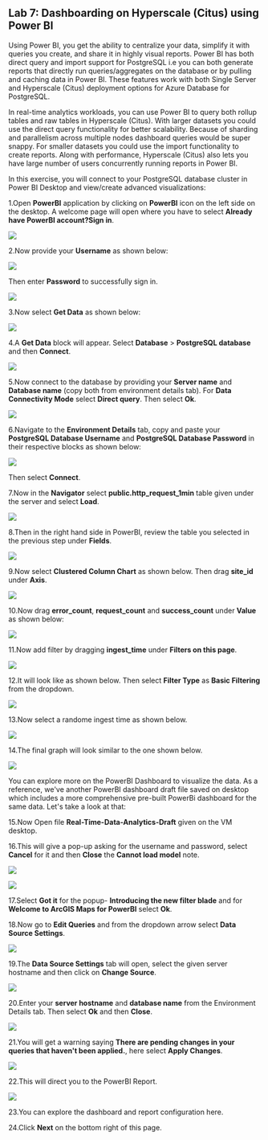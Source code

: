 ## **Lab 7: Dashboarding on Hyperscale (Citus) using Power BI**

Using Power BI, you get the ability to centralize your data, simplify it with queries you create, and share it in highly visual reports. Power BI has both direct query and import support for PostgreSQL i.e you can both generate reports that directly run queries/aggregates on the database or by pulling and caching data in Power BI. These features work with both Single Server and Hyperscale (Citus) deployment options for Azure Database for PostgreSQL.

In real-time analytics workloads, you can use Power BI to query both rollup tables and raw tables in Hyperscale (Citus). With larger datasets you could use the direct query functionality for better scalability. Because of sharding and parallelism across multiple nodes dashboard queries would be super snappy. For smaller datasets you could use the import functionality to create reports. Along with performance, Hyperscale (Citus) also lets you have large number of users concurrently running reports in Power BI.
 
In this exercise, you will connect to your PostgreSQL database cluster in Power BI Desktop and view/create advanced visualizations:

1.Open **PowerBI** application by clicking on **PowerBI** icon on the left side on the desktop. A welcome page will open where you have to select **Already have PowerBI account?Sign in**.

![](images/citus1.png)

2.Now provide your **Username** as shown below:

 ![](images/powerbi10.png)

Then enter **Password** to successfully sign in.

 ![](images/powerbi8.png)

3.Now select **Get Data** as shown below:

 ![](images/citus4.png)

4.A **Get Data** block will appear. Select **Database** > **PostgreSQL database** and then **Connect**.

 ![](images/getdata1.png)

5.Now connect to the database by providing your **Server name** and **Database name** (copy both from environment details tab). For **Data Connectivity Mode** select **Direct query**. Then select **Ok**.

 ![](images/getdata2.png)

6.Navigate to the **Environment Details** tab, copy and paste your **PostgreSQL Database Username** and **PostgreSQL Database Password** in their respective blocks as shown below:

 ![](images/dbconnect.png)

Then select **Connect**.

7.Now in the **Navigator** select **public.http_request_1min** table given under the server and select **Load**.

 ![](images/getdata3.png)

8.Then in the right hand side in PowerBI, review the table you selected in the previous step under **Fields**.

 ![](images/getdata4.png)

9.Now select **Clustered Column Chart** as shown below. Then drag **site_id** under **Axis**.

 ![](images/graph1.png)

10.Now drag **error_count**, **request_count** and **success_count** under **Value** as shown below:

 ![](images/graph2.png)

11.Now add filter by dragging **ingest_time** under **Filters on this page**.

 ![](images/graph3.png)

12.It will look like as shown below. Then select **Filter Type** as **Basic Filtering** from the dropdown.

 ![](images/graph4.png)

13.Now select a randome ingest time as shown below.

 ![](images/graph5.png)

14.The final graph will look similar to the one shown below.

 ![](images/graph6.png)

You can explore more on the PowerBI Dashboard to visualize the data. As a reference, we've another PowerBI dashboard draft file saved on desktop which includes a more comprehensive pre-built PowerBi dashboard for the same data. Let's take a look at that:

15.Now Open file **Real-Time-Data-Analytics-Draft** given on the VM desktop.

16.This will give a pop-up asking for the username and password, select **Cancel** for it and then **Close** the **Cannot load model** note.

![](images/cancel.png)

![](images/cancel1.png)

17.Select **Got it** for the popup- **Introducing the new filter blade** and for **Welcome to ArcGIS Maps for PowerBI** select **Ok**. 

18.Now go to **Edit Queries** and from the dropdown arrow select **Data Source Settings**.

![](images/datasource.png)

19.The **Data Source Settings** tab will open, select the given server hostname and then click on **Change Source**.

![](images/sourcechange.png)

20.Enter your **server hostname** and **database name** from the Environment Details tab. Then select **Ok** and then **Close**.

![](images/changesource1.png)

21.You will get a warning saying **There are pending changes in your queries that haven't been applied.**, here select **Apply Changes**.

![](images/applychanges.png)

22.This will direct you to the PowerBI Report.

![](images/pbixfile.png)

23.You can explore the dashboard and report configuration here. 

24.Click **Next** on the bottom right of this page.



